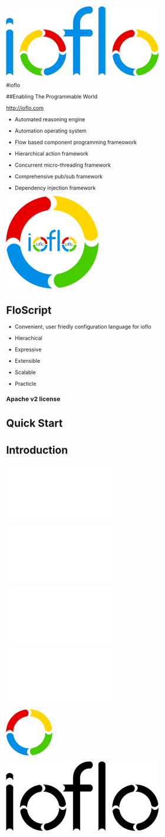 
![Logo](docs/images/ioflo_logo.png?raw=true)

#ioflo

##Enabling The Programmable World

http://ioflo.com


* Automated reasoning engine

* Automation operating system

* Flow based component programming frameowork

* Hierarchical action framework

* Concurrent micro-threading framework

* Comprehensive pub/sub framework

* Dependency injection framework


![ORecurse](docs/images/ioflo_o_recurse.png?raw=true)



# FloScript

* Convenient, user friedly configuration language for ioflo

* Hierachical

* Expressive

* Extensible

* Scalable

* Practicle


### Apache v2 license

# Quick Start


# Introduction


![SysArch](docs/images/IofloSysArch.pdf?raw=true)

![ArchParts](docs/images/IofloArchParts.pdf?raw=true)

![Contexts](docs/images/IofloContexts.pdf?raw=true)

![Envelope](docs/images/IofloReliableEnvelope.pdf?raw=true)



![O](docs/images/ioflo_o.png?raw=true)


![LogoBlack](docs/images/ioflo_logo_black.png?raw=true)